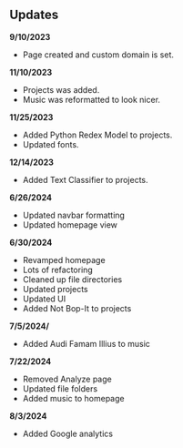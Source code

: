 ## Updates

**9/10/2023**

- Page created and custom domain is set.

**11/10/2023**

- Projects was added.
- Music was reformatted to look nicer.

**11/25/2023**

- Added Python Redex Model to projects.
- Updated fonts.

**12/14/2023**

- Added Text Classifier to projects.

**6/26/2024**

- Updated navbar formatting
- Updated homepage view

**6/30/2024**

- Revamped homepage
- Lots of refactoring
- Cleaned up file directories
- Updated projects
- Updated UI
- Added Not Bop-It to projects

**7/5/2024/**

- Added Audi Famam Illius to music

**7/22/2024**

- Removed Analyze page
- Updated file folders
- Added music to homepage

**8/3/2024**

- Added Google analytics
